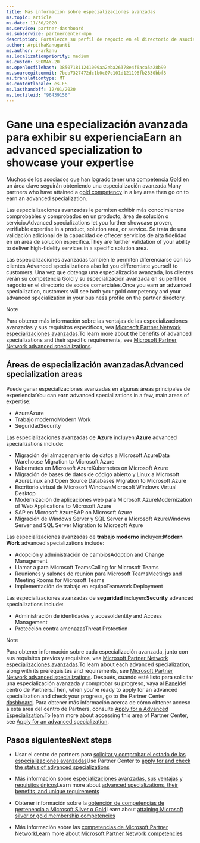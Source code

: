 ```yaml
---
title: Más información sobre especializaciones avanzadas
ms.topic: article
ms.date: 11/30/2020
ms.service: partner-dashboard
ms.subservice: partnercenter-mpn
description: Fortalezca su perfil de negocio en el directorio de asociados de Microsoft. Obtenga información sobre las especializaciones avanzadas que puede alcanzar junto con sus competencias Gold y Silver existentes.
author: ArpithaKanuganti
ms.author: v-arkanu
ms.localizationpriority: medium
ms.custom: SEOMAY.20
ms.openlocfilehash: 385071811241009aa2eba26378e4f6aca5a28b99
ms.sourcegitcommit: 7beb7327472dc1b0c07c101d121196fb2830bbf8
ms.translationtype: MT
ms.contentlocale: es-ES
ms.lasthandoff: 12/01/2020
ms.locfileid: "96439156"
---
```

# <a name="earn-an-advanced-specialization-to-showcase-your-expertise"></a><span data-ttu-id="f797c-104">Gane una especialización avanzada para exhibir su experiencia</span><span class="sxs-lookup"><span data-stu-id="f797c-104">Earn an advanced specialization to showcase your expertise</span></span>

<span data-ttu-id="f797c-105">Muchos de los asociados que han logrado tener una [competencia Gold](learn-about-competencies.md) en un área clave seguirán obteniendo una especialización avanzada.</span><span class="sxs-lookup"><span data-stu-id="f797c-105">Many partners who have attained a [gold competency](learn-about-competencies.md) in a key area then go on to earn an advanced specialization.</span></span>

<span data-ttu-id="f797c-106">Las especializaciones avanzadas le permiten exhibir más conocimientos comprobables y comprobados en un producto, área de solución o servicio.</span><span class="sxs-lookup"><span data-stu-id="f797c-106">Advanced specializations let you further showcase proven, verifiable expertise in a product, solution area, or service.</span></span> <span data-ttu-id="f797c-107">Se trata de una validación adicional de la capacidad de ofrecer servicios de alta fidelidad en un área de solución específica.</span><span class="sxs-lookup"><span data-stu-id="f797c-107">They are further validation of your ability to deliver high-fidelity services in a specific solution area.</span></span>

<span data-ttu-id="f797c-108">Las especializaciones avanzadas también le permiten diferenciarse con los clientes.</span><span class="sxs-lookup"><span data-stu-id="f797c-108">Advanced specializations also let you differentiate yourself to customers.</span></span> <span data-ttu-id="f797c-109">Una vez que obtenga una especialización avanzada, los clientes verán su competencia Gold y su especialización avanzada en su perfil de negocio en el directorio de socios comerciales.</span><span class="sxs-lookup"><span data-stu-id="f797c-109">Once you earn an advanced specialization, customers will see both your gold competency and your advanced specialization in your business profile on the partner directory.</span></span>

> [!NOTE]
> <span data-ttu-id="f797c-110">Para obtener más información sobre las ventajas de las especializaciones avanzadas y sus requisitos específicos, vea [Microsoft Partner Network especializaciones avanzadas](https://partner.microsoft.com/membership/advanced-specialization).</span><span class="sxs-lookup"><span data-stu-id="f797c-110">To learn more about the benefits of advanced specializations and their specific requirements, see [Microsoft Partner Network advanced specializations](https://partner.microsoft.com/membership/advanced-specialization).</span></span>

## <a name="advanced-specialization-areas"></a><span data-ttu-id="f797c-111">Áreas de especialización avanzadas</span><span class="sxs-lookup"><span data-stu-id="f797c-111">Advanced specialization areas</span></span>

<span data-ttu-id="f797c-112">Puede ganar especializaciones avanzadas en algunas áreas principales de experiencia:</span><span class="sxs-lookup"><span data-stu-id="f797c-112">You can earn advanced specializations in a few, main areas of expertise:</span></span>

- <span data-ttu-id="f797c-113">Azure</span><span class="sxs-lookup"><span data-stu-id="f797c-113">Azure</span></span>
- <span data-ttu-id="f797c-114">Trabajo moderno</span><span class="sxs-lookup"><span data-stu-id="f797c-114">Modern Work</span></span>
- <span data-ttu-id="f797c-115">Seguridad</span><span class="sxs-lookup"><span data-stu-id="f797c-115">Security</span></span>

<span data-ttu-id="f797c-116">Las especializaciones avanzadas de **Azure** incluyen:</span><span class="sxs-lookup"><span data-stu-id="f797c-116">**Azure** advanced specializations include:</span></span>

- <span data-ttu-id="f797c-117">Migración del almacenamiento de datos a Microsoft Azure</span><span class="sxs-lookup"><span data-stu-id="f797c-117">Data Warehouse Migration to Microsoft Azure</span></span>
- <span data-ttu-id="f797c-118">Kubernetes en Microsoft Azure</span><span class="sxs-lookup"><span data-stu-id="f797c-118">Kubernetes on Microsoft Azure</span></span>
- <span data-ttu-id="f797c-119">Migración de bases de datos de código abierto y Linux a Microsoft Azure</span><span class="sxs-lookup"><span data-stu-id="f797c-119">Linux and Open Source Databases Migration to Microsoft Azure</span></span>
- <span data-ttu-id="f797c-120">Escritorio virtual de Microsoft Windows</span><span class="sxs-lookup"><span data-stu-id="f797c-120">Microsoft Windows Virtual Desktop</span></span>
- <span data-ttu-id="f797c-121">Modernización de aplicaciones web para Microsoft Azure</span><span class="sxs-lookup"><span data-stu-id="f797c-121">Modernization of Web Applications to Microsoft Azure</span></span>
- <span data-ttu-id="f797c-122">SAP en Microsoft Azure</span><span class="sxs-lookup"><span data-stu-id="f797c-122">SAP on Microsoft Azure</span></span>
- <span data-ttu-id="f797c-123">Migración de Windows Server y SQL Server a Microsoft Azure</span><span class="sxs-lookup"><span data-stu-id="f797c-123">Windows Server and SQL Server Migration to Microsoft Azure</span></span>

<span data-ttu-id="f797c-124">Las especializaciones avanzadas de **trabajo moderno** incluyen:</span><span class="sxs-lookup"><span data-stu-id="f797c-124">**Modern Work** advanced specializations include:</span></span>

- <span data-ttu-id="f797c-125">Adopción y administración de cambios</span><span class="sxs-lookup"><span data-stu-id="f797c-125">Adoption and Change Management</span></span>
- <span data-ttu-id="f797c-126">Llamar a para Microsoft Teams</span><span class="sxs-lookup"><span data-stu-id="f797c-126">Calling for Microsoft Teams</span></span>
- <span data-ttu-id="f797c-127">Reuniones y salones de reunión para Microsoft Teams</span><span class="sxs-lookup"><span data-stu-id="f797c-127">Meetings and Meeting Rooms for Microsoft Teams</span></span>
- <span data-ttu-id="f797c-128">Implementación de trabajo en equipo</span><span class="sxs-lookup"><span data-stu-id="f797c-128">Teamwork Deployment</span></span>

<span data-ttu-id="f797c-129">Las especializaciones avanzadas de **seguridad** incluyen:</span><span class="sxs-lookup"><span data-stu-id="f797c-129">**Security** advanced specializations include:</span></span>

- <span data-ttu-id="f797c-130">Administración de identidades y acceso</span><span class="sxs-lookup"><span data-stu-id="f797c-130">Identity and Access Management</span></span>
- <span data-ttu-id="f797c-131">Protección contra amenazas</span><span class="sxs-lookup"><span data-stu-id="f797c-131">Threat Protection</span></span>

> [!NOTE]
> <span data-ttu-id="f797c-132">Para obtener información sobre cada especialización avanzada, junto con sus requisitos previos y requisitos, vea [Microsoft Partner Network especializaciones avanzadas](https://partner.microsoft.com/membership/advanced-specialization).</span><span class="sxs-lookup"><span data-stu-id="f797c-132">To learn about each advanced specialization, along with its prerequisites and requirements, see [Microsoft Partner Network advanced specializations](https://partner.microsoft.com/membership/advanced-specialization).</span></span> <span data-ttu-id="f797c-133">Después, cuando esté listo para solicitar una especialización avanzada y comprobar su progreso, vaya al [Panel](https://partner.microsoft.com/dashboard)del centro de Partners.</span><span class="sxs-lookup"><span data-stu-id="f797c-133">Then, when you're ready to apply for an advanced specialization and check your progress, go to the Partner Center [dashboard](https://partner.microsoft.com/dashboard).</span></span> <span data-ttu-id="f797c-134">Para obtener más información acerca de cómo obtener acceso a esta área del centro de Partners, consulte [Apply for a Advanced Especialization](advanced-specializations-apply.md).</span><span class="sxs-lookup"><span data-stu-id="f797c-134">To learn more about accessing this area of Partner Center, see [Apply for an advanced specialization](advanced-specializations-apply.md).</span></span>

## <a name="next-steps"></a><span data-ttu-id="f797c-135">Pasos siguientes</span><span class="sxs-lookup"><span data-stu-id="f797c-135">Next steps</span></span>

- <span data-ttu-id="f797c-136">Usar el centro de partners para [solicitar y comprobar el estado de las especializaciones avanzadas](advanced-specializations-apply.md)</span><span class="sxs-lookup"><span data-stu-id="f797c-136">Use Partner Center to [apply for and check the status of advanced specializations](advanced-specializations-apply.md)</span></span>

- <span data-ttu-id="f797c-137">Más información sobre [especializaciones avanzadas, sus ventajas y requisitos únicos](https://partner.microsoft.com/membership/advanced-specialization)</span><span class="sxs-lookup"><span data-stu-id="f797c-137">Learn more about [advanced specializations, their benefits, and unique requirements](https://partner.microsoft.com/membership/advanced-specialization)</span></span>

- <span data-ttu-id="f797c-138">Obtener información sobre la [obtención de competencias de pertenencia a Microsoft Silver o Gold](learn-about-competencies.md)</span><span class="sxs-lookup"><span data-stu-id="f797c-138">Learn about [attaining Microsoft silver or gold membership competencies](learn-about-competencies.md)</span></span>

- <span data-ttu-id="f797c-139">Más información sobre las [competencias de Microsoft Partner Network](https://partner.microsoft.com/membership/competencies)</span><span class="sxs-lookup"><span data-stu-id="f797c-139">Learn more about [Microsoft Partner Network competencies](https://partner.microsoft.com/membership/competencies)</span></span>